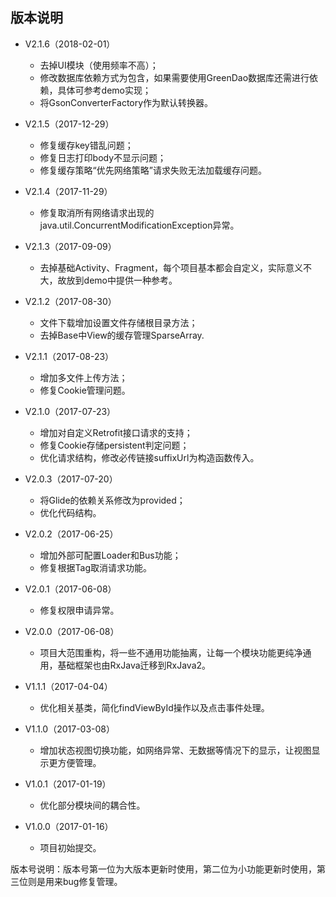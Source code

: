 ## 版本说明
- V2.1.6（2018-02-01）
    - 去掉UI模块（使用频率不高）；
    - 修改数据库依赖方式为包含，如果需要使用GreenDao数据库还需进行依赖，具体可参考demo实现；
    - 将GsonConverterFactory作为默认转换器。

- V2.1.5（2017-12-29）
    - 修复缓存key错乱问题；
    - 修复日志打印body不显示问题；
    - 修复缓存策略“优先网络策略”请求失败无法加载缓存问题。

- V2.1.4（2017-11-29）
    - 修复取消所有网络请求出现的java.util.ConcurrentModificationException异常。

- V2.1.3（2017-09-09）
    - 去掉基础Activity、Fragment，每个项目基本都会自定义，实际意义不大，故放到demo中提供一种参考。

- V2.1.2（2017-08-30）
    - 文件下载增加设置文件存储根目录方法；
    - 去掉Base中View的缓存管理SparseArray<View>.

- V2.1.1（2017-08-23）
    - 增加多文件上传方法；
    - 修复Cookie管理问题。

- V2.1.0（2017-07-23）
    - 增加对自定义Retrofit接口请求的支持；
    - 修复Cookie存储persistent判定问题；
    - 优化请求结构，修改必传链接suffixUrl为构造函数传入。

- V2.0.3（2017-07-20）
    - 将Glide的依赖关系修改为provided；
    - 优化代码结构。

- V2.0.2（2017-06-25）
	- 增加外部可配置Loader和Bus功能；
	- 修复根据Tag取消请求功能。

- V2.0.1（2017-06-08）
    - 修复权限申请异常。

- V2.0.0（2017-06-08）
	- 项目大范围重构，将一些不通用功能抽离，让每一个模块功能更纯净通用，基础框架也由RxJava迁移到RxJava2。

- V1.1.1（2017-04-04）
	- 优化相关基类，简化findViewById操作以及点击事件处理。

- V1.1.0（2017-03-08）
	- 增加状态视图切换功能，如网络异常、无数据等情况下的显示，让视图显示更方便管理。

- V1.0.1（2017-01-19）
	- 优化部分模块间的耦合性。

- V1.0.0（2017-01-16）
	- 项目初始提交。

版本号说明：版本号第一位为大版本更新时使用，第二位为小功能更新时使用，第三位则是用来bug修复管理。
